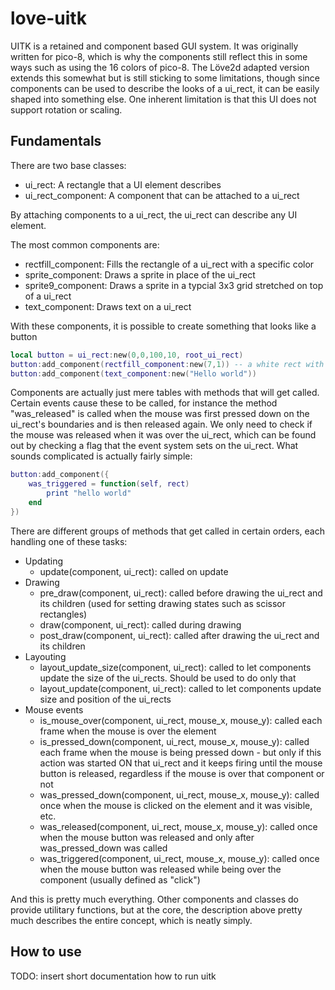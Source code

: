 # love-uitk

UITK is a retained and component based GUI system. It was originally written for pico-8, which is why the components still reflect this in some ways such as using the 16 colors of pico-8. The Löve2d adapted version extends this somewhat but is still sticking to some limitations, though since components can be used to describe the looks of a ui_rect, it can be easily shaped into something else. One inherent limitation is that this UI does not support rotation or scaling.

## Fundamentals

There are two base classes:

- ui_rect: A rectangle that a UI element describes
- ui_rect_component: A component that can be attached to a ui_rect

By attaching components to a ui_rect, the ui_rect can describe any UI element.

The most common components are:

- rectfill_component: Fills the rectangle of a ui_rect with a specific color
- sprite_component: Draws a sprite in place of the ui_rect
- sprite9_component: Draws a sprite in a typcial 3x3 grid stretched on top of a ui_rect
- text_component: Draws text on a ui_rect

With these components, it is possible to create something that looks like a button

``` lua
local button = ui_rect:new(0,0,100,10, root_ui_rect)
button:add_component(rectfill_component:new(7,1)) -- a white rect with a dark blue border
button:add_component(text_component:new("Hello world"))
```

Components are actually just mere tables with methods that will get called. Certain events cause these to be called, for instance the method "was_released" is called when the mouse was first pressed down on the ui_rect's boundaries and is then released again. We only need to check if the mouse was released when it was over the ui_rect, which can be found out by checking a flag that the event system sets on the ui_rect. What sounds complicated is actually fairly simple:

``` lua
button:add_component({
	was_triggered = function(self, rect) 
		print "hello world"
	end
})
```

There are different groups of methods that get called in certain orders, each handling one of these tasks:

- Updating
  - update(component, ui_rect): called on update
- Drawing
  - pre_draw(component, ui_rect): called before drawing the ui_rect and its children (used for setting drawing states such as scissor rectangles)
  - draw(component, ui_rect): called during drawing
  - post_draw(component, ui_rect): called after drawing the ui_rect and its children
- Layouting
  - layout_update_size(component, ui_rect): called to let components update the size of the ui_rects. Should be used to do only that
  - layout_update(component, ui_rect): called to let components update size and position of the ui_rects
- Mouse events
  - is_mouse_over(component, ui_rect, mouse_x, mouse_y): called each frame when the mouse is over the element
  - is_pressed_down(component, ui_rect, mouse_x, mouse_y): called each frame when the mouse is being pressed down - but only if this action was started ON that ui_rect and it keeps firing until the mouse button is released, regardless if the mouse is over that component or not
  - was_pressed_down(component, ui_rect, mouse_x, mouse_y): called once when the mouse is clicked on the element and it was visible, etc.
  - was_released(component, ui_rect, mouse_x, mouse_y): called once when the mouse button was released and only after was_pressed_down was called
  - was_triggered(component, ui_rect, mouse_x, mouse_y): called once when the mouse button was released while being over the component (usually defined as "click")

And this is pretty much everything. Other components and classes do provide utilitary functions, but at the core, the description above pretty much describes the entire concept, which is neatly simply.

## How to use

TODO: insert short documentation how to run uitk